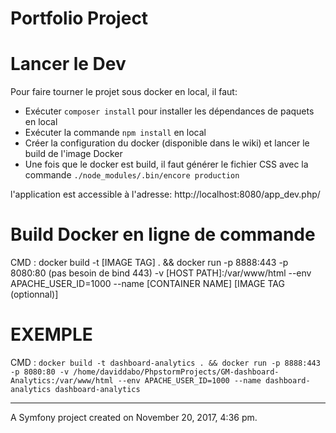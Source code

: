 Portfolio Project
=================


# Lancer le Dev

Pour faire tourner le projet sous docker en local, il faut:

 - Exécuter `composer install` pour installer les dépendances de paquets en local
 - Exécuter la commande `npm install` en local
 - Créer la configuration du docker (disponible dans le wiki) et lancer le build de l'image Docker
 - Une fois que le docker est build, il faut générer le fichier CSS avec la commande `./node_modules/.bin/encore production`

l'application est accessible à l'adresse:
http://localhost:8080/app_dev.php/



# Build Docker en ligne de commande


 CMD :
 docker build -t [IMAGE TAG] . && docker run
 -p 8888:443 -p 8080:80 (pas besoin de bind 443)
 -v [HOST PATH]:/var/www/html
 --env APACHE_USER_ID=1000
 --name [CONTAINER NAME] [IMAGE TAG (optionnal)]



EXEMPLE
========

CMD :
`docker build -t dashboard-analytics . && docker run
-p 8888:443 -p 8080:80
-v /home/daviddabo/PhpstormProjects/GM-dashboard-Analytics:/var/www/html
--env APACHE_USER_ID=1000
--name dashboard-analytics dashboard-analytics`


*********************************************************
A Symfony project created on November 20, 2017, 4:36 pm.

